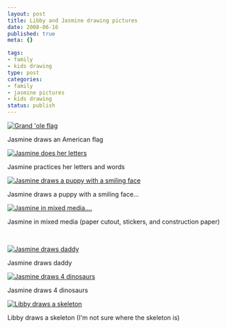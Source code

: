 ```yaml
--- 
layout: post
title: Libby and Jasmine drawing pictures
date: 2008-06-16
published: true
meta: {}

tags: 
- family
- kids drawing
type: post
categories: 
- family
- jasmine pictures
- kids drawing
status: publish
---
```



[![Grand 'ole flag](http://media.eick.us/2011/05/2536408269_26b3a875b1.jpg)](http://www.flickr.com/photos/19429588@N00/2536408269/ "Grand 'ole flag")



Jasmine draws an American flag



[![Jasmine does her letters](http://media.eick.us/2011/05/2536407391_342a060366.jpg)](http://www.flickr.com/photos/19429588@N00/2536407391/ "Jasmine does her letters")



Jasmine practices her letters and words



[![Jasmine draws a puppy with a smiling face](http://media.eick.us/2011/05/2585807066_33f8630c0e.jpg)](http://www.flickr.com/photos/19429588@N00/2585807066/ "Jasmine draws a puppy with a smiling face") 



Jasmine draws a puppy with a smiling face...



[![Jasmine in mixed media....](http://media.eick.us/2011/05/2585806990_e081efe38d.jpg)](http://www.flickr.com/photos/19429588@N00/2585806990/ "Jasmine in mixed media....")



Jasmine in mixed media (paper cutout, stickers, and construction paper)



 



[![Jasmine draws daddy](http://media.eick.us/2011/05/2538877330_9abf07f821.jpg)](http://www.flickr.com/photos/19429588@N00/2538877330/ "Jasmine draws daddy")



Jasmine draws daddy



[![Jasmine draws 4 dinosaurs](http://media.eick.us/2011/05/2538877094_226d6cb2f0.jpg)](http://www.flickr.com/photos/19429588@N00/2538877094/ "Jasmine draws 4 dinosaurs")



Jasmine draws 4 dinosaurs



[![Libby draws a skeleton](http://media.eick.us/2011/05/2537225540_104aa5dbe3.jpg)](http://www.flickr.com/photos/19429588@N00/2537225540/ "Libby draws a skeleton")



Libby draws a skeleton (I'm not sure where the skeleton is)

